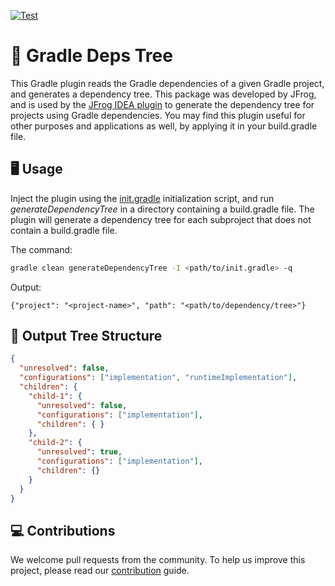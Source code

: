 [![Test](https://github.com/jfrog/gradle-deps-tree/actions/workflows/test.yml/badge.svg?branch=main)](https://github.com/jfrog/gradle-deps-tree/actions/workflows/test.yml)

# 🐘 Gradle Deps Tree

This Gradle plugin reads the Gradle dependencies of a given Gradle project, and generates a dependency tree. This
package was developed by JFrog, and is used by the [JFrog IDEA plugin](https://plugins.jetbrains.com/plugin/9834-jfrog)
to generate the dependency tree for projects using Gradle dependencies. You may find this plugin useful for other
purposes and applications as well, by applying it in your build.gradle file.

## 🖥️ Usage

Inject the plugin using the [init.gradle](./init.gradle) initialization script, and run *generateDependencyTree* in a
directory containing a build.gradle file. The plugin will generate a dependency tree for each subproject that does not
contain a build.gradle file.

The command:

```bash
gradle clean generateDependencyTree -I <path/to/init.gradle> -q
```

Output:

```
{"project": "<project-name>", "path": "<path/to/dependency/tree>"}
```

## 🌲 Output Tree Structure

```json
{
  "unresolved": false,
  "configurations": ["implementation", "runtimeImplementation"],
  "children": {
    "child-1": {
      "unresolved": false,
      "configurations": ["implementation"],
      "children": { }
    },
    "child-2": {
      "unresolved": true,
      "configurations": ["implementation"],
      "children": {}
    }
  }
}
```

## 💻 Contributions

We welcome pull requests from the community. To help us improve this project, please read
our [contribution](./CONTRIBUTING.md#-guidelines) guide.

